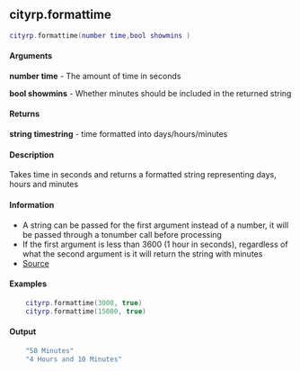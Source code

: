 
## cityrp.formattime

```lua
cityrp.formattime(number time,bool showmins )
```

#### Arguments

**number time** - The amount of time in seconds

**bool showmins** - Whether minutes should be included in the returned string

#### Returns

**string timestring** - time formatted into days/hours/minutes

#### Description
Takes time in seconds and returns a formatted string representing days, hours and minutes

#### Information
* A string can be passed for the first argument instead of a number, it will be passed through a tonumber call before processing
* If the first argument is less than 3600 (1 hour in seconds), regardless of what the second argument is it will return the string with minutes
* [Source](https://app.assembla.com/spaces/roleplaygamemode/subversion/source/HEAD/gamemode/core/libraries/sh_functions.lua#ln34)

#### Examples
```lua
	cityrp.formattime(3000, true)
	cityrp.formattime(15000, true)
```

#### Output
```lua
	"50 Minutes"
	"4 Hours and 10 Minutes"
```
